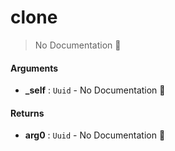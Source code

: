 # clone

> No Documentation 🚧

#### Arguments

- **\_self** : `Uuid` \- No Documentation 🚧

#### Returns

- **arg0** : `Uuid` \- No Documentation 🚧